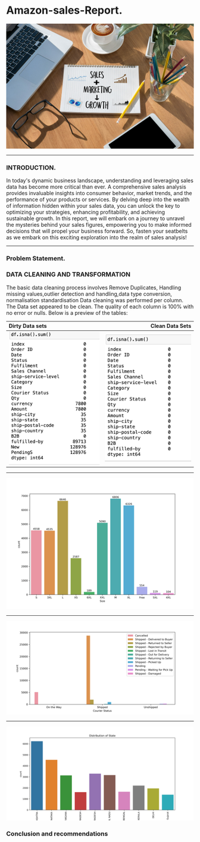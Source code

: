 # Amazon-sales-Report.
![](Salesandmarketing.jpg)

---

### INTRODUCTION.
In today's dynamic business landscape, understanding and leveraging sales data has become more critical than ever. A comprehensive sales analysis provides invaluable insights into consumer behavior, market trends, and the performance of your products or services. By delving deep into the wealth of information hidden within your sales data, you can unlock the key to optimizing your strategies, enhancing profitability, and achieving sustainable growth. In this report, we will embark on a journey to unravel the mysteries behind your sales figures, empowering you to make informed decisions that will propel your business forward. So, fasten your seatbelts as we embark on this exciting exploration into the realm of sales analysis!

---

### Problem Statement.



### DATA CLEANING AND TRANSFORMATION
The basic data cleaning process involves Remove Duplicates, Handling missing values,outlier detection and handling,data type conversion, normalisation standardisation Data cleaning was performed per column. The Data set appeared to be clean. The quality of each column is 100% with no error or nulls. Below is a preview of the tables:


Dirty Data sets|Clean Data Sets 
:---------------|---------------:
![](dirtydataset.png)|![](cleandataset.png)

---

      



![](amazonsales.png)

---
![](amazonshippingstatus.png)

---


![](top10Statewiththehighestsales.png)

### Conclusion and recommendations



